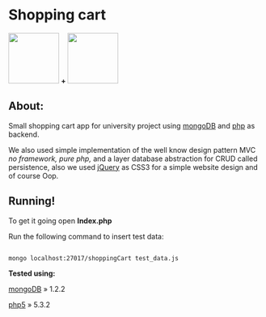 <h1>Shopping cart</h1>
<p><img src="http://javierav.com/images/logo-mongodb-onwhite.png" height="100"/> <strong> + </strong> 
<img src="http://www.planet-source-code.com/vb/2010Redesign/images/LangugeHomePages/PHP.png" height="100" /></p>
<h2>About:</h2>
<p>Small shopping cart app for university project
using <a href="http://www.mongodb.org/">mongoDB</a> and <a href="http://www.php.net/">php</a> as backend.</p>
<p>We also used simple implementation of the well know design pattern MVC <em>no framework, pure php, </em> and a layer database abstraction for CRUD called persistence, also we used <a href="http://jquery.com/">jQuery</a> as CSS3 for a simple website design and of course Oop.</p>

<h2>Running!</h2>

<p>To get it going open <strong>Index.php</strong></p>
<p>Run the following command to insert test data:</p>
<code>
mongo localhost:27017/shoppingCart test_data.js
</code>

<strong>Tested using:</strong>
<p><a href="http://www.mongodb.org/">mongoDB</a> &raquo; 1.2.2</p>
<p><a href="http://www.php.net/">php5</a> &raquo; 5.3.2</p>